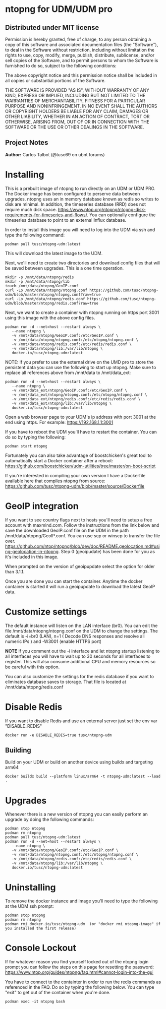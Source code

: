 # ntopng for UDM/UDM pro

## Distributed under MIT license

Permission is hereby granted, free of charge, to any person obtaining a copy of this software and associated documentation files (the "Software"), to deal in the Software without restriction, including without limitation the rights to use, copy, modify, merge, publish, distribute, sublicense, and/or sell copies of the Software, and to permit persons to whom the Software is furnished to do so, subject to the following conditions:

The above copyright notice and this permission notice shall be included in all copies or substantial portions of the Software.

THE SOFTWARE IS PROVIDED "AS IS", WITHOUT WARRANTY OF ANY KIND, EXPRESS OR IMPLIED, INCLUDING BUT NOT LIMITED TO THE WARRANTIES OF MERCHANTABILITY, FITNESS FOR A PARTICULAR PURPOSE AND NONINFRINGEMENT. IN NO EVENT SHALL THE AUTHORS OR COPYRIGHT HOLDERS BE LIABLE FOR ANY CLAIM, DAMAGES OR OTHER LIABILITY, WHETHER IN AN ACTION OF CONTRACT, TORT OR OTHERWISE, ARISING FROM, OUT OF OR IN CONNECTION WITH THE SOFTWARE OR THE USE OR OTHER DEALINGS IN THE SOFTWARE.

## Project Notes
**Author:** Carlos Talbot (@tusc69 on ubnt forums)

# Installing

This is a prebuilt image of ntopng to run directly on an UDM or UDM PRO. The Docker image has been configured to perserve data between upgrades. ntopng uses an in memory database known as redis so writes to disk are minimal. In addition, the timeseries database (RRD) does not require much disk space. https://www.ntop.org/ntopng/ntopng-disk-requirements-for-timeseries-and-flows/. You can optionally configure the timeseries database to point to an external Influx database.

In order to install this image you will need to log into the UDM via ssh and type the following command:

```
podman pull tusc/ntopng-udm:latest
```
This will download the latest image to the UDM.

Next, we'll need to create two directories and download config files that will be saved between upgrades. This is a one time operation.

```
mkdir -p /mnt/data/ntopng/redis
mkdir -p /mnt/data/ntopng/lib
touch /mnt/data/ntopng/GeoIP.conf
curl -Lo /mnt/data/ntopng/ntopng.conf https://github.com/tusc/ntopng-udm/blob/master/ntopng/ntopng.conf?raw=true
curl -Lo /mnt/data/ntopng/redis.conf https://github.com/tusc/ntopng-udm/blob/master/ntopng/redis.conf?raw=true
```

Next, we want to create a container with ntopng running on https port 3001 using this image with the above config files.

```
podman run -d --net=host --restart always \
   --name ntopng \
   -v /mnt/data/ntopng/GeoIP.conf:/etc/GeoIP.conf \
   -v /mnt/data/ntopng/ntopng.conf:/etc/ntopng/ntopng.conf \
   -v /mnt/data/ntopng/redis.conf:/etc/redis/redis.conf \
   -v /mnt/data/ntopng/lib:/var/lib/ntopng \
   docker.io/tusc/ntopng-udm:latest
````
NOTE: If you prefer to use the external drive on the UMD pro to store the persistent data you can use the following to start up ntopng. Make sure to replace all references above from /mnt/data to /mnt/data_ext:

```
podman run -d --net=host --restart always \
   --name ntopng \
   -v /mnt/data_ext/ntopng/GeoIP.conf:/etc/GeoIP.conf \
   -v /mnt/data_ext/ntopng/ntopng.conf:/etc/ntopng/ntopng.conf \
   -v /mnt/data_ext/ntopng/redis.conf:/etc/redis/redis.conf \
   -v /mnt/data_ext/ntopng/lib:/var/lib/ntopng \
   docker.io/tusc/ntopng-udm:latest
```

Open a web browser page to your UDM's ip address with port 3001 at the end using https. For example: https://192.168.1.1:3001


If you have to reboot the UDM you'll have to restart the container. You can do so by typing the following:

```
podman start ntopng
```
Fortunately you can also take advantage of boostchicken's great tool to automatically start a Docker container after a reboot:
https://github.com/boostchicken/udm-utilities/tree/master/on-boot-script

If you're interested in compiling your own version I have a Dockerfile available here that compiles ntopng from source: https://github.com/tusc/ntopng-udm/blob/master/source/Dockerfile

# GeoIP integration

If you want to see country flags next to hosts you'll need to setup a free account with maxmind.com. Follow the instructions from the link below and save the downloaded GeoIP.conf file on the UDM in the path /mnt/data/ntopng/GeoIP.conf. You can use scp or winscp to transfer the file over.  https://github.com/ntop/ntopng/blob/dev/doc/README.geolocation.md#using-geolocation-in-ntopng. Step 0 (geoipudate) has been done for you as it's included in this image.<br/>

When prompted on the version of geoipupdate select the option for older than 3.1.1.

Once you are done you can start the container. Anytime the docker container is started it will run a geoipupdate to download the latest GeoIP data.

# Customize settings

The default instance will listen on the LAN interface (br0). You can edit the file /mnt/data/ntopng/ntopng.conf on the UDM to change the settings. The default is -i=br0 (LAN), n=1 ( Decode DNS responses and resolve all numeric IPs ) and -W3001 (enable HTTPS port)

**NOTE** If you comment out the -i interface and let ntopng startup listening to all interfaces you will have to wait up to 30 seconds for all interfaces to register. This will also consume additional CPU and memory resources so be careful with this option.

You can also customize the settings for the redis database if you want to eliminates database saves to storage. That file is located at /mnt/data/ntopng/redis.conf

# Disable Redis
If you want to disable Redis and use an external server just set the env var "DISABLE_REDIS"
```
docker run -e DISABLE_REDIS=true tusc/ntopng-udm
```
## Building
Build on your UDM or build on another device using buildx and targeting arm64
```
docker buildx build --platform linux/arm64 -t ntopng-udm:latest --load .
```
# Upgrades

Whenever there is a new version of ntopng you can easily perform an upgrade by doing the following commands:

```
podman stop ntopng
podman rm ntopng
podman pull tusc/ntopng-udm:latest
podman run -d --net=host --restart always \
   --name ntopng \
   -v /mnt/data/ntopng/GeoIP.conf:/etc/GeoIP.conf \
   -v /mnt/data/ntopng/ntopng.conf:/etc/ntopng/ntopng.conf \
   -v /mnt/data/ntopng/redis.conf:/etc/redis/redis.conf \
   -v /mnt/data/ntopng/lib:/var/lib/ntopng \
   docker.io/tusc/ntopng-udm:latest
```

# Uninstalling

To remove the docker instance and image you'll need to type the following at the UDM ssh prompt:


```
podman stop ntopng
podman rm ntopng
podman rmi docker.io/tusc/ntopng-udm  (or "docker rmi ntopng-image" if you installed the first release)
```

# Console Lockout

If for whatever reason you find yourself locked out of the ntopng login prompt you can follow the steps on this page for resetting the password:
https://www.ntop.org/guides/ntopng/faq.html#cannot-login-into-the-gui

You have to connect to the containter in order to run the redis commands as referenced in the FAQ. Do so by typing the following below. You can type "exit" to get out of the container when you're done.
```
podman exec -it ntopng bash
```
